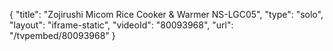 {
    "title": "Zojirushi Micom Rice Cooker & Warmer NS-LGC05",
    "type": "solo",
    "layout": "iframe-static",
    "videoId": "80093968",
    "url": "\/tvpembed\/80093968"
}